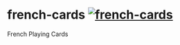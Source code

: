 # french-cards [![french-cards][hackage-badge]][hackage]
French Playing Cards


[hackage]: https://hackage.haskell.org/package/french-cards
[hackage-badge]: https://img.shields.io/hackage/v/french-cards.svg
